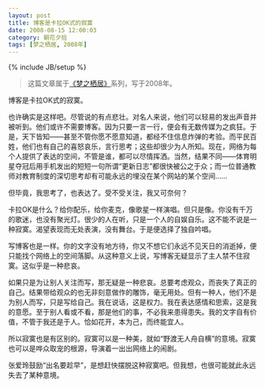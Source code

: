 ```yaml
---
layout: post
title: 博客是卡拉OK式的寂寞
date: 2008-08-15 12:00:03
category: 朝花夕拾
tags: [梦之栖居, 2008年]
---
```

{% include JB/setup %}

> 这篇文章属于[《梦之栖居》](/posts/where-the-dreams-reside/)系列，写于2008年。
	
<!--more-->

博客是卡拉OK式的寂寞。

也许确实是这样吧。尽管说的有点悲壮。对名人来说，他们可以轻易的发出声音并被听到。他们或许不需要博客。因为只要一言一行，便会有无数传媒为之疯狂。于是，天下皆知——甚至不管你愿不愿意知道，都经不住信息炸弹的考验。而平民百姓，他们也有自己的喜怒哀乐，言行思考；这些却很少为人所知。现在，网络为每个人提供了表达的空间，不管是谁，都可以尽情挥洒。当然，结果不同——体育明星夺冠后用手机发出的短短一句所谓“更新日志”都很快被公之于众；而一位普通教师对教育制度的深切思考却有可能永远的埋没在某个网站的某个空间……

但毕竟，我思考了，也表达了。受不受关注，我又可奈何？

卡拉OK是什么？给你配乐，给你麦克，像歌星一样演唱。但只是像。你没有千万的歌迷，也没有聚光灯。很少的人在听，只是一个人的自娱自乐。这不能不说是一种寂寞。渴望表现而无处表演，没有舞台。于是便选择了独自吟唱。

写博客也是一样。你的文字没有地方待，你又不想它们永远不见天日的消逝掉，便只能找个网络上的空间落脚。从这种意义上说，写博客无疑显示了主人禁不住寂寞。这似乎是一种悲哀。

如果只是为让别人关注而写，那无疑是一种悲哀。总要考虑观众，而丧失了真正的自己。结果带给观众的也无非刻意做作的雕饰，毫无用处。但有一种人，他们不是为别人而写，只是写给自己。我在说话，这是权力。我在表达感情和思索，这是我的意愿。至于别人看或不看，那是他们的事，不必我来患得患失。我的文字自有价值，不管于我还是于人。恰如花开，本为己，而终能宜人。

所以寂寞也是有区别的。寂寞可以是一种美，就如“野渡无人舟自横”的意境。寂寞也可以是哗众取宠的根源，导演着一出出网络上的闹剧。

张爱玲鼓励“出名要趁早”，是想赶快摆脱这种寂寞吧。但我想，也很可能就此永远失去了某种意境。